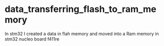 # data_transferring_flash_to_ram_memory
In stm32 I created a data in flah memory and moved into a Ram memory in stm32 nucleo board f411re
